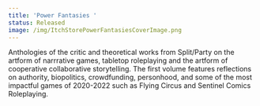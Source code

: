 ```yaml
---
title: 'Power Fantasies '
status: Released
image: /img/ItchStorePowerFantasiesCoverImage.png
---
```


Anthologies of the critic and theoretical works from Split/Party on the artform of narrrative games, tabletop roleplaying and the artform of cooperative collaborative storytelling. The first volume features reflections on authority, biopolitics, crowdfunding, personhood, and some of the most impactful games of 2020-2022 such as Flying Circus and Sentinel Comics Roleplaying. 

